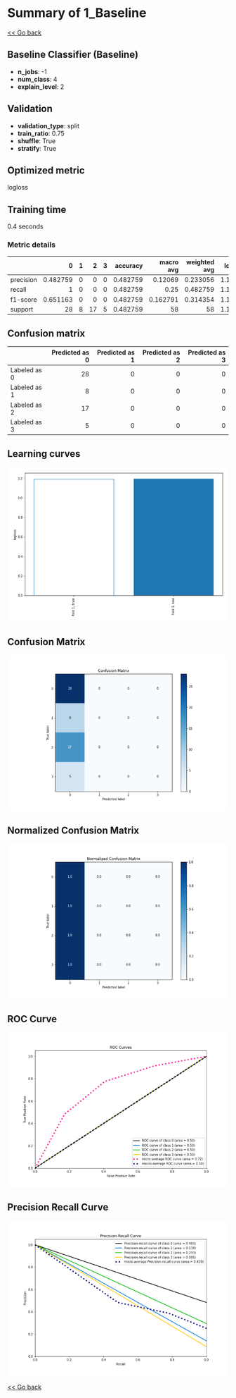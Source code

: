 # Summary of 1_Baseline

[<< Go back](../README.md)


## Baseline Classifier (Baseline)
- **n_jobs**: -1
- **num_class**: 4
- **explain_level**: 2

## Validation
 - **validation_type**: split
 - **train_ratio**: 0.75
 - **shuffle**: True
 - **stratify**: True

## Optimized metric
logloss

## Training time

0.4 seconds

### Metric details
|           |         0 |   1 |   2 |   3 |   accuracy |   macro avg |   weighted avg |   logloss |
|:----------|----------:|----:|----:|----:|-----------:|------------:|---------------:|----------:|
| precision |  0.482759 |   0 |   0 |   0 |   0.482759 |    0.12069  |       0.233056 |   1.19587 |
| recall    |  1        |   0 |   0 |   0 |   0.482759 |    0.25     |       0.482759 |   1.19587 |
| f1-score  |  0.651163 |   0 |   0 |   0 |   0.482759 |    0.162791 |       0.314354 |   1.19587 |
| support   | 28        |   8 |  17 |   5 |   0.482759 |   58        |      58        |   1.19587 |


## Confusion matrix
|              |   Predicted as 0 |   Predicted as 1 |   Predicted as 2 |   Predicted as 3 |
|:-------------|-----------------:|-----------------:|-----------------:|-----------------:|
| Labeled as 0 |               28 |                0 |                0 |                0 |
| Labeled as 1 |                8 |                0 |                0 |                0 |
| Labeled as 2 |               17 |                0 |                0 |                0 |
| Labeled as 3 |                5 |                0 |                0 |                0 |

## Learning curves
![Learning curves](learning_curves.png)
## Confusion Matrix

![Confusion Matrix](confusion_matrix.png)


## Normalized Confusion Matrix

![Normalized Confusion Matrix](confusion_matrix_normalized.png)


## ROC Curve

![ROC Curve](roc_curve.png)


## Precision Recall Curve

![Precision Recall Curve](precision_recall_curve.png)



[<< Go back](../README.md)
